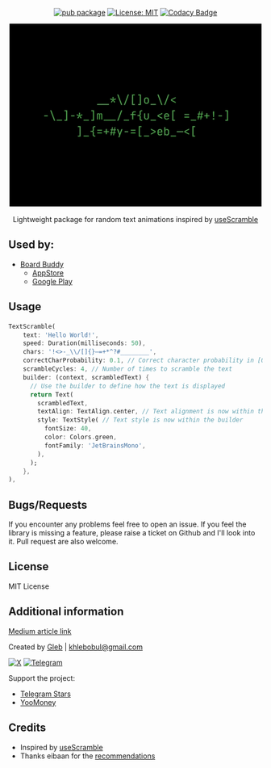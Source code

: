 <div align="center">

[![pub package](https://img.shields.io/pub/v/use_scramble.svg)]() [![License: MIT](https://img.shields.io/badge/License-MIT-yellow.svg)](https://opensource.org/licenses/MIT) [![Codacy Badge](https://app.codacy.com/project/badge/Grade/50393454533847fb811b82a00f937d16)](https://app.codacy.com/gh/khlebobul/use_scramble/dashboard?utm_source=gh&utm_medium=referral&utm_content=&utm_campaign=Badge_grade)


![Use Scramble GIF Demo](https://github.com/khlebobul/use_scramble/raw/main/screenshots/demo.gif)

Lightweight package for random text animations inspired by [useScramble](https://www.use-scramble.dev)

</div>

## Used by:

- [Board Buddy](https://boardbuddyapp.vercel.app/)
  - [AppStore](https://apps.apple.com/ru/app/board-buddy-score-counter/id6743980638?)
  - [Google Play](https://play.google.com/store/apps/details?id=com.khlebobul.board_buddy)

## Usage

```dart
TextScramble(
    text: 'Hello World!',
    speed: Duration(milliseconds: 50),
    chars: '!<>-_\\/[]{}—=+*^?#________',
    correctCharProbability: 0.1, // Correct character probability in [0, 1]
    scrambleCycles: 4, // Number of times to scramble the text
    builder: (context, scrambledText) {
      // Use the builder to define how the text is displayed
      return Text(
        scrambledText,
        textAlign: TextAlign.center, // Text alignment is now within the builder
        style: TextStyle( // Text style is now within the builder
          fontSize: 40,
          color: Colors.green,
          fontFamily: 'JetBrainsMono',
        ),
      );
    },
),
```

## Bugs/Requests

If you encounter any problems feel free to open an issue. If you feel the library is missing a feature, please raise a ticket on Github and I'll look into it. Pull request are also welcome.

## License

MIT License

## Additional information

[Medium article link](https://medium.com/@khlebobul/scramble-effect-for-text-flutter-widget-d92df44dd7a8)

Created by [Gleb](https://khlebobul.github.io/) | khlebobul@gmail.com

[![X](https://img.shields.io/badge/X-000?style=for-the-badge&logo=x)](https://x.com/khlebobul) [![Telegram](https://img.shields.io/badge/Telegram-000?style=for-the-badge&logo=telegram&logoColor=2CA5E0)](https://t.me/khlebobul)

Support the project:
- [Telegram Stars](https://t.me/khlebobul_dev)
- [YooMoney](https://yoomoney.ru/to/4100118234947004)

## Credits

- Inspired by [useScramble](https://www.use-scramble.dev)
- Thanks eibaan for the [recommendations](https://www.reddit.com/r/FlutterDev/comments/1kq8s99/comment/mt493hk/?utm_source=share&utm_medium=web3x&utm_name=web3xcss&utm_term=1&utm_content=share_button)
